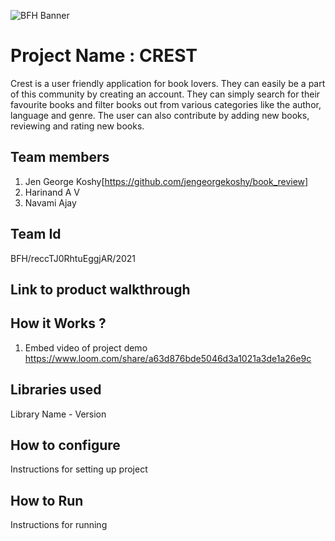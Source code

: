 ![BFH Banner](https://trello-attachments.s3.amazonaws.com/542e9c6316504d5797afbfb9/542e9c6316504d5797afbfc1/39dee8d993841943b5723510ce663233/Frame_19.png)
# Project Name : CREST
Crest is a user friendly application for book lovers. They can easily be a part of this community by creating an account. They can simply search for their favourite books and filter books out
from various categories like the author, language and genre. The user can also contribute by adding new books, reviewing and rating new books.
## Team members
1. Jen George Koshy[https://github.com/jengeorgekoshy/book_review]
2. Harinand A V
3. Navami Ajay


## Team Id
BFH/reccTJ0RhtuEggjAR/2021
## Link to product walkthrough

## How it Works ?
1. Embed video of project demo
  https://www.loom.com/share/a63d876bde5046d3a1021a3de1a26e9c
## Libraries used
Library Name - Version
## How to configure
Instructions for setting up project
## How to Run
Instructions for running
